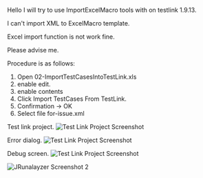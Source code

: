 ﻿Hello 
I will try to use ImportExcelMacro tools with  on testlink 1.9.13.

I can't import XML to ExcelMacro template.

Excel import function is not work fine.

Please advise me.

Procedure is as follows:

1. Open 02-ImportTestCasesIntoTestLink.xls
1. enable edit.
1. enable contents
1. Click Import TestCases From TestLink.
1. Confirmation -> OK
1. Select file for-issue.xml


Test link project.
![Test Link Project Screenshot](https://github.com/takase1024/TestLink--ImportExcelMacroIssue/runtime-error/TestLink-project.png)

Error dialog.
![Test Link Project Screenshot](https://github.com/takase1024/TestLink--ImportExcelMacroIssue/runtime-error/runtime-error.png)

Debug screen.
![Test Link Project Screenshot](https://github.com/takase1024/TestLink--ImportExcelMacroIssue/runtime-error/debug-screen.png)


![JRunalayzer Screenshot 2](https://pfichtner.github.io/jrunalayzer/screenshots/jrunalayzer2.png)


